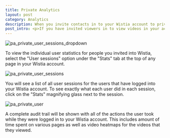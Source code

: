 ```yaml
---
title: Private Analytics
layout: post
category: Analytics
description: When you invite contacts in to your Wistia account to privately watch your videos, we also track their viewing behavior. View all of the activity/statistics for each time they log in.
post_intro: <p>If you have invited viewers in to view videos in your account through the <a href="/private-sharing.html">Private Sharing</a> workflow, their analytics will show up in the Private Sessions area of your account.  To view these viewing sessions, follow the directions below</p>
---
```


<div class="post_image float_right"><img src="http://embed.wistia.com/deliveries/a28ea0e63e6b1f60c5a7f3000eb89ec07c9813f7.png" alt="pa_private_user_sessions_dropdown" /></div>

To view the individual user statistics for people you invited into Wistia, select the "User sessions" option under the "Stats" tab at the top of any page in your Wistia account.

<div class="post_image center"><img src="http://embed.wistia.com/deliveries/867a1a765e965af2b1a68298160c20072e0c6561.png" alt="pa_private_user_sessions" /></div>

You will see a list of all user sessions for the users that have logged into your Wistia account.  To see exactly what each user did in each session, click on the "Stats" magnifying glass next to the session. 

<div class="post_image center"><img src="http://embed.wistia.com/deliveries/82f31610d1c292a96a365bb6616446bcedcfa9d4.png" alt="pa_private_user" /></div>

A complete audit trail will be shown with all of the actions the user took while they were logged in to your Wistia account.  This includes amount of time spent on various pages as well as video heatmaps for the videos that they viewed.

